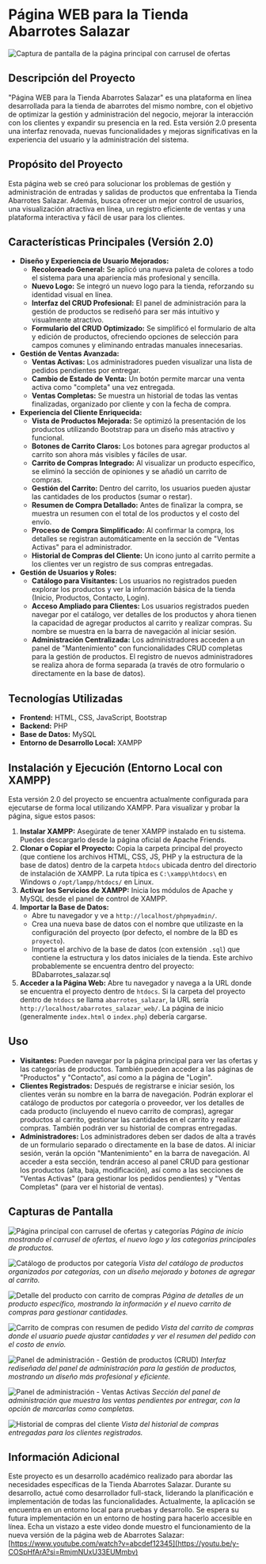 # Página WEB para la Tienda Abarrotes Salazar

![Captura de pantalla de la página principal con carrusel de ofertas](./vista/img/cap/pagina_principal_v2.jpg)

## Descripción del Proyecto

"Página WEB para la Tienda Abarrotes Salazar" es una plataforma en línea desarrollada para la tienda de abarrotes del mismo nombre, con el objetivo de optimizar la gestión y administración del negocio, mejorar la interacción con los clientes y expandir su presencia en la red. Esta versión 2.0 presenta una interfaz renovada, nuevas funcionalidades y mejoras significativas en la experiencia del usuario y la administración del sistema.

## Propósito del Proyecto

Esta página web se creó para solucionar los problemas de gestión y administración de entradas y salidas de productos que enfrentaba la Tienda Abarrotes Salazar. Además, busca ofrecer un mejor control de usuarios, una visualización atractiva en línea, un registro eficiente de ventas y una plataforma interactiva y fácil de usar para los clientes.

## Características Principales (Versión 2.0)

* **Diseño y Experiencia de Usuario Mejorados:**
    * **Recoloreado General:** Se aplicó una nueva paleta de colores a todo el sistema para una apariencia más profesional y sencilla.
    * **Nuevo Logo:** Se integró un nuevo logo para la tienda, reforzando su identidad visual en línea.
    * **Interfaz del CRUD Profesional:** El panel de administración para la gestión de productos se rediseñó para ser más intuitivo y visualmente atractivo.
    * **Formulario del CRUD Optimizado:** Se simplificó el formulario de alta y edición de productos, ofreciendo opciones de selección para campos comunes y eliminando entradas manuales innecesarias.
* **Gestión de Ventas Avanzada:**
    * **Ventas Activas:** Los administradores pueden visualizar una lista de pedidos pendientes por entregar.
    * **Cambio de Estado de Venta:** Un botón permite marcar una venta activa como "completa" una vez entregada.
    * **Ventas Completas:** Se muestra un historial de todas las ventas finalizadas, organizado por cliente y con la fecha de compra.
* **Experiencia del Cliente Enriquecida:**
    * **Vista de Productos Mejorada:** Se optimizó la presentación de los productos utilizando Bootstrap para un diseño más atractivo y funcional.
    * **Botones de Carrito Claros:** Los botones para agregar productos al carrito son ahora más visibles y fáciles de usar.
    * **Carrito de Compras Integrado:** Al visualizar un producto específico, se eliminó la sección de opiniones y se añadió un carrito de compras.
    * **Gestión del Carrito:** Dentro del carrito, los usuarios pueden ajustar las cantidades de los productos (sumar o restar).
    * **Resumen de Compra Detallado:** Antes de finalizar la compra, se muestra un resumen con el total de los productos y el costo del envío.
    * **Proceso de Compra Simplificado:** Al confirmar la compra, los detalles se registran automáticamente en la sección de "Ventas Activas" para el administrador.
    * **Historial de Compras del Cliente:** Un icono junto al carrito permite a los clientes ver un registro de sus compras entregadas.
* **Gestión de Usuarios y Roles:**
    * **Catálogo para Visitantes:** Los usuarios no registrados pueden explorar los productos y ver la información básica de la tienda (Inicio, Productos, Contacto, Login).
    * **Acceso Ampliado para Clientes:** Los usuarios registrados pueden navegar por el catálogo, ver detalles de los productos y ahora tienen la capacidad de agregar productos al carrito y realizar compras. Su nombre se muestra en la barra de navegación al iniciar sesión.
    * **Administración Centralizada:** Los administradores acceden a un panel de "Mantenimiento" con funcionalidades CRUD completas para la gestión de productos. El registro de nuevos administradores se realiza ahora de forma separada (a través de otro formulario o directamente en la base de datos).

## Tecnologías Utilizadas

* **Frontend:** HTML, CSS, JavaScript, Bootstrap
* **Backend:** PHP
* **Base de Datos:** MySQL
* **Entorno de Desarrollo Local:** XAMPP

## Instalación y Ejecución (Entorno Local con XAMPP)

Esta versión 2.0 del proyecto se encuentra actualmente configurada para ejecutarse de forma local utilizando XAMPP. Para visualizar y probar la página, sigue estos pasos:

1.  **Instalar XAMPP:** Asegúrate de tener XAMPP instalado en tu sistema. Puedes descargarlo desde la página oficial de Apache Friends.
2.  **Clonar o Copiar el Proyecto:** Copia la carpeta principal del proyecto (que contiene los archivos HTML, CSS, JS, PHP y la estructura de la base de datos) dentro de la carpeta `htdocs` ubicada dentro del directorio de instalación de XAMPP. La ruta típica es `C:\xampp\htdocs\` en Windows o `/opt/lampp/htdocs/` en Linux.
3.  **Activar los Servicios de XAMPP:** Inicia los módulos de Apache y MySQL desde el panel de control de XAMPP.
4.  **Importar la Base de Datos:**
    * Abre tu navegador y ve a `http://localhost/phpmyadmin/`.
    * Crea una nueva base de datos con el nombre que utilizaste en la configuración del proyecto (por defecto, el nombre de la BD es `proyecto`).
    * Importa el archivo de la base de datos (con extensión `.sql`) que contiene la estructura y los datos iniciales de la tienda. Este archivo probablemente se encuentra dentro del proyecto: BDabarrotes_salazar.sql
5.  **Acceder a la Página Web:** Abre tu navegador y navega a la URL donde se encuentra el proyecto dentro de `htdocs`. Si la carpeta del proyecto dentro de `htdocs` se llama `abarrotes_salazar`, la URL sería `http://localhost/abarrotes_salazar_web/`. La página de inicio (generalmente `index.html` o `index.php`) debería cargarse.

## Uso

* **Visitantes:** Pueden navegar por la página principal para ver las ofertas y las categorías de productos. También pueden acceder a las páginas de "Productos" y "Contacto", así como a la página de "Login".
* **Clientes Registrados:** Después de registrarse e iniciar sesión, los clientes verán su nombre en la barra de navegación. Podrán explorar el catálogo de productos por categoría o proveedor, ver los detalles de cada producto (incluyendo el nuevo carrito de compras), agregar productos al carrito, gestionar las cantidades en el carrito y realizar compras. También podrán ver su historial de compras entregadas.
* **Administradores:** Los administradores deben ser dados de alta a través de un formulario separado o directamente en la base de datos. Al iniciar sesión, verán la opción "Mantenimiento" en la barra de navegación. Al acceder a esta sección, tendrán acceso al panel CRUD para gestionar los productos (alta, baja, modificación), así como a las secciones de "Ventas Activas" (para gestionar los pedidos pendientes) y "Ventas Completas" (para ver el historial de ventas).

## Capturas de Pantalla

![Página principal con carrusel de ofertas y categorías](./vista/img/cap/pagina_principal_v2.jpg)
*Página de inicio mostrando el carrusel de ofertas, el nuevo logo y las categorías principales de productos.*

![Catálogo de productos por categoría](./vista/img/cap/catalogo_v2.jpg)
*Vista del catálogo de productos organizados por categorías, con un diseño mejorado y botones de agregar al carrito.*

![Detalle del producto con carrito de compras](./vista/img/cap/detalle_producto_carrito_v2.jpg)
*Página de detalles de un producto específico, mostrando la información y el nuevo carrito de compras para gestionar cantidades.*

![Carrito de compras con resumen de pedido](./vista/img/cap/carrito_compras_v2.jpg)
*Vista del carrito de compras donde el usuario puede ajustar cantidades y ver el resumen del pedido con el costo de envío.*

![Panel de administración - Gestión de productos (CRUD)](./vista/img/cap/admin_productos_v2.jpg)
*Interfaz rediseñada del panel de administración para la gestión de productos, mostrando un diseño más profesional y eficiente.*

![Panel de administración - Ventas Activas](./vista/img/cap/admin_ventas_activas_v2.jpg)
*Sección del panel de administración que muestra las ventas pendientes por entregar, con la opción de marcarlas como completas.*

![Historial de compras del cliente](./vista/img/cap/historial_compras_cliente_v2.jpg)
*Vista del historial de compras entregadas para los clientes registrados.*

## Información Adicional

Este proyecto es un desarrollo académico realizado para abordar las necesidades específicas de la Tienda Abarrotes Salazar. Durante su desarrollo, actué como desarrollador full-stack, liderando la planificación e implementación de todas las funcionalidades. Actualmente, la aplicación se encuentra en un entorno local para pruebas y desarrollo. Se espera su futura implementación en un entorno de hosting para hacerlo accesible en línea.
Echa un vistazo a este video donde muestro el funcionamiento de la nueva versión de la página web de Abarrotes Salazar: [https://www.youtube.com/watch?v=abcdef12345](https://youtu.be/y-COSpHfArA?si=RmjmNUxU33EUMmbv)
